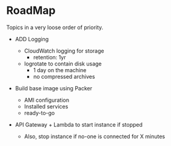 # RoadMap

Topics in a very loose order of priority.

- ADD Logging
  - CloudWatch logging for storage
    - retention: 1yr
  - logrotate to contain disk usage
    - 1 day on the machine
    - no compressed archives

- Build base image using Packer
  - AMI configuration
  - Installed services
  - ready-to-go

- API Gateway + Lambda to start instance if stopped
  - Also, stop instance if no-one is connected for X minutes
